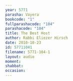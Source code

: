 ```yaml
---
year: 5771
parasha: Vayera
bookcode: "1"
fullparashacode: "104"
parashacode: "104"
title: The Best Host
author: Rabbi Eliezer Hirsch
date: 2010-10-23
id: 57711041
filename: 5771-104-1
layout: audio
moment: 
shabbat: 
occasion: 
---
```

